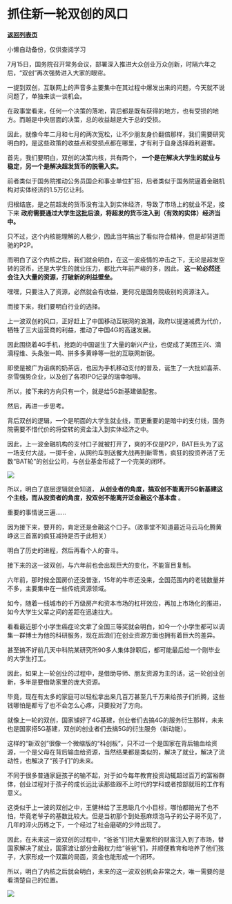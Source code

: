 # 抓住新一轮双创的风口

[**返回列表页**](/gzh/政事堂2019)

小懒自动备份，仅供查阅学习

7月15日，国务院召开常务会议，部署深入推进大众创业万众创新，时隔六年之后，“双创”再次强势进入大家的眼帘。  

  

一提到双创，互联网上的声音多主要集中在其过程中爆发出来的问题，今天就不说问题了，单独来谈一谈机会。  

  

在政事堂看来，任何一个决策的落地，背后都是既有获得的地方，也有受损的地方。而越是中央层面的决策，总的收益越是大于总的受损。

  

因此，就像今年二月和七月的两次宽松，让不少朋友身价翻倍那样，我们需要研究明白的，是这些政策的收益点和受损点都在哪里，才有利于自身选择趋利避害。  

  

首先，我们要明白，双创的决策内核，共有两个， **一个是在解决大学生的就业与稳定，另一个是解决超发货币的脱需入实。**  

  

前者类似于国务院推动公务员国企和事业单位扩招，后者类似于国务院逼着金融机构对实体经济的1.5万亿让利。  

  

归根结底，是之前超发的货币没有注入到实体经济，导致了市场上的就业不足，接下来 **政府需要通过大学生这批后浪，将超发的货币注入到（有效的实体）经济当中。**

  

只不过，这个内核能理解的人极少，因此当年搞出了看似符合精神，但是却背道而驰的P2P。

  

而明白了这个内核之后，我们就会明白，在这一波疫情的冲击之下，无论是超发空转的货币，还是大学生的就业压力，都比六年前严峻的多，因此，
**这一轮必然还会注入大量的资源，打破新的利益壁垒。**  

  

嘿嘿，只要注入了资源，必然就会有收益，更何况是国务院级别的资源注入。

  

而接下来，我们要明白行业的选择。  

  

上一波双创的风口，正好赶上了中国移动互联网的浪潮，政府以提速减费为代价，牺牲了三大运营商的利益，推动了中国4G的高速发展。

  

因此围绕着4G手机，抢跑的中国诞生了大量的新兴产业，也促成了美团王兴、滴滴程维、头条张一鸣、拼多多黄峥等一批的互联网新锐。

  

即使是被广为诟病的奶茶店，也因为手机移动支付的普及，诞生了一大批如喜茶、奈雪强势企业，以及创了各项IPO记录的瑞幸咖啡。

  

所以，接下来的方向只有一个，就是给5G新基建做配套。  

  

然后，再进一步思考。  

  

背后双创的逻辑，一个是明面的大学生就业线，而更重要的是暗中的支付线，国务院需要不惜代价的将空转的资金注入到实体经济之中。  

  

因此，上一波金融机构的支付口子就被打开了，爽的不仅是P2P，BAT巨头为了这一场支付大战，一掷千金，从网约车到送餐大战再到新零售，疯狂的投资养活了无数“BAT轮”的创业公司，与创业基金形成了一个完美的闭环。

  

![](https://mmbiz.qpic.cn/mmbiz_jpg/rxhS23yu8cPLy0te7mOKuZYc8FptnDLEiaJTPexO47wBVjiafcFbkFzHaSdwuicNYmk83msfRehdlFPakLbiaRcBEw/640?wx_fmt=jpeg)

  

所以，明白了底层逻辑就会知道， **从创业者的角度，搞双创不能离开5G新基建这个主线，而从投资者的角度，投双创不能离开泛金融这个基本盘** 。

  

重要的事情说三遍......  

  

因为接下来，要开的，肯定还是金融这个口子。（政事堂不知道最近马云马化腾黄峥这三首富的疯狂减持是否于此相关）

  

明白了历史的进程，然后再看个人的奋斗。  

  

接下来的这一波双创，与六年前也会出现巨大的变化，不能盲目复制。  

  

六年前，那时候全国房价还没普涨，15年的牛市还没来，全国范围内的老钱数量并不多，主要集中在一些传统资源领域。

  

如今，随着一线城市的千万级房产和资本市场的杠杆效应，再加上市场化的推进，如今大学生父辈之间的差距在迅速拉大。

  

看看最近那个小学生癌症论文拿了全国三等奖就会明白，如今一个小学生都可以调集一群博士为他的科研服务，现在后浪们在创业资源方面也拥有着巨大的差异。

  

甚至搞不好前几天中科院某研究所90多人集体辞职后，都可能最后给一个刚毕业的大学生打工。  

  

因此，如果上一轮创业的过程中，是借助导师、朋友资源为主的话，这一轮创业创新，多半是要借助家里的庞大资源。

  

毕竟，现在有太多的家庭可以轻松拿出来几百万甚至几千万来给孩子们折腾，这些钱哪怕是都亏了也不会怎么心疼，只要投对了方向。

  

就像上一轮的双创，国家铺好了4G基建，创业者们去搞4G的服务衍生那样，未来也是国家搭5G基建，双创的创业者们去搞5G的衍生服务（新动能）。  

  

这样的“新双创”很像一个微缩版的“科创板”，只不过一个是国家在背后输血给资源，一个是父母在背后输血给资源，当然结果都是类似的，解决了就业，解决了流动性，也解决了“孩子们”的未来。

  

不同于很多普通家庭孩子的输不起，对于如今每年教育投资动辄超过百万的富裕群体，创业过程对于孩子的成长远比读那些跟不上时代的学科或者按部就班的工作有意义。

  

这类似于上一波的双创之中，王健林给了王思聪几个小目标，哪怕都赔光了也不怕，毕竟老爷子的基数比较大。但是当初那个到处惹麻烦泡马子的公子哥不见了，几年的淬火历练之下，一个经过了社会磨砺的少帅出现了。  

  

因此，在未来这一波双创的过程中，“爸爸”们把大量累积的财富注入到了市场，替国家解决了就业，国家渡让部分金融权力给“爸爸”们，并顺便教育和培养了他们孩子，大家形成一个双赢的局面，资金也能形成一个闭环。

  

所以，明白了内核之后就会明白，未来的这一波双创机会非常之大，唯一需要的是看清楚自己的位置。

  

![](https://mmbiz.qpic.cn/mmbiz_jpg/rxhS23yu8cPp0iaKAfe0ZsWfgGcY72o9Nror8TicrtnlDsqzY7y4Kum4fM3X0FMEGlbvm9HvZUiaETSnLt4DHNLbQ/640?wx_fmt=jpeg)

